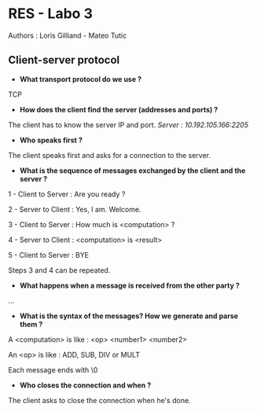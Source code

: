 # RES - Labo 3
Authors : Loris Gilliand - Mateo Tutic

## Client-server protocol

* **What transport protocol do we use ?**

TCP

* **How does the client find the server (addresses and ports) ?**

The client has to know the server IP and port. *Server : 10.192.105.166:2205*

* **Who speaks first ?**

The client speaks first and asks for a connection to the server.

* **What is the sequence of messages exchanged by the client and the server ?**

1 - Client to Server : Are you ready ?

2 - Server to Client : Yes, I am. Welcome.

3 - Client to Server : How much is \<computation> ?

4 - Server to Client : \<computation> is \<result>

5 - Client to Server : BYE

Steps 3 and 4 can be repeated.

* **What happens when a message is received from the other party ?**

...

* **What is the syntax of the messages? How we generate and parse them ?**

A \<computation> is like : \<op> \<number1> \<number2>

An \<op> is like : ADD, SUB, DIV or MULT

Each message ends with \0

* **Who closes the connection and when ?**

The client asks to close the connection when he's done.
